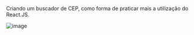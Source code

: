 Criando um buscador de CEP, como forma de praticar mais a utilização do React.JS.

![image](https://user-images.githubusercontent.com/102974034/190526339-eb79c420-6b24-4432-b896-b66773c9bdea.png)
